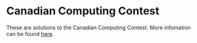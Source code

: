 # Canadian Computing Contest

These are solutions to the Canadian Computing Contest. More infomation can be found [here](http://cemc.uwaterloo.ca/contests/computing.html).
